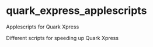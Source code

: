 # quark_express_applescripts
Applescripts for Quark Xpress


Different scripts for speeding up Quark Xpress
